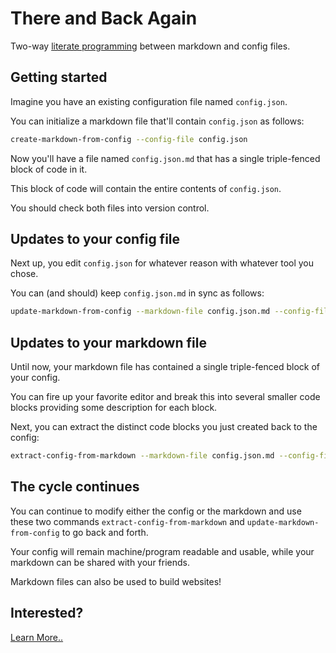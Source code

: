 # There and Back Again

Two-way [literate programming][literate] between markdown and config files.

[literate]: https://en.wikipedia.org/wiki/Literate_programming

## Getting started

Imagine you have an existing configuration file named `config.json`.

You can initialize a markdown file that'll contain `config.json` as
follows:

```sh
create-markdown-from-config --config-file config.json
```

Now you'll have a file named `config.json.md` that has a single triple-fenced
block of code in it.

This block of code will contain the entire contents of `config.json`.

You should check both files into version control.

## Updates to your config file

Next up, you edit `config.json` for whatever reason with whatever tool
you chose.

You can (and should) keep `config.json.md` in sync as follows:

```sh
update-markdown-from-config --markdown-file config.json.md --config-file config.json
```

## Updates to your markdown file

Until now, your markdown file has contained a single triple-fenced
block of your config.

You can fire up your favorite editor and break this into several
smaller code blocks providing some description for each block.

Next, you can extract the distinct code blocks you just created back
to the config:

```sh
extract-config-from-markdown --markdown-file config.json.md --config-file config.json
```

## The cycle continues

You can continue to modify either the config or the markdown and use these two
commands `extract-config-from-markdown` and `update-markdown-from-config` to go
back and forth.

Your config will remain machine/program readable and usable, while your
markdown can be shared with your friends.

Markdown files can also be used to build websites!

## Interested?

[Learn More..](./docs/README.md)


